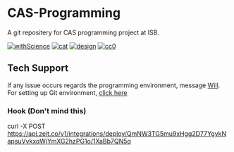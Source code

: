 # CAS-Programming

A git repositery for CAS programming project at ISB. 

[![withScience](https://forthebadge.com/images/badges/built-with-science.svg)](https://www.bifskorea.org/) [![cat](https://forthebadge.com/images/badges/contains-cat-gifs.svg)](https://giphy.com/explore/cat) [![design](https://forthebadge.com/images/badges/designed-in-ms-paint.svg)](https://forthebadge.com/) [![cc0](https://forthebadge.com/images/badges/cc-0.svg)](https://github.com/616659/CAS-Programming/blob/master/LICENSE) 

## Tech Support 
If any issue occurs regards the programming environment, message [Will](https://www.facebook.com/will.mefmg.9). 
For setting up Git environment, [click here](https://drive.google.com/file/d/1dGC4mo08EoykKVhqnBuuDi4vChA0Scvd/view?usp=sharing)

### Hook (Don't mind this)
curl -X POST https://api.zeit.co/v1/integrations/deploy/QmNW3TG5mu9xHgg2D77YgykNapsuVvkxqWjYmXG2hzPG1o/1XaBb7QN5q